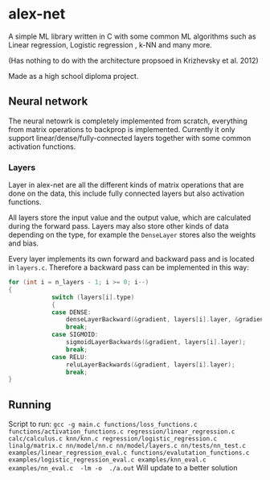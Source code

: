 # alex-net

A simple ML library written in C with some common ML algorithms such as Linear regression, Logistic regression , k-NN and many more.

(Has nothing to do with the architecture propsoed in Krizhevsky et al. 2012)

Made as a high school diploma project. 

## Neural network

The neural netowrk is completely implemented from scratch, everything from matrix operations to backprop is implemented. Currently it only support linear/dense/fully-connected layers together with some common activation functions.

### Layers

Layer in alex-net are all the different kinds of matrix operations that are done on the data, this include fully connected layers but also activation functions.

All layers store the input value and the output value, which are calculated during the forward pass. Layers may also store other kinds of data depending on the type, for example the `DenseLayer` stores also the weights and bias.

Every layer implements its own forward and backward pass and is located in `layers.c`. Therefore a backward pass can be implemented in this way:

```c
for (int i = n_layers - 1; i >= 0; i--)
{
            switch (layers[i].type)
            {
            case DENSE:
                denseLayerBackward(&gradient, layers[i].layer, &gradient, LEARNING_RATE);
                break;
            case SIGMOID:
                sigmoidLayerBackwards(&gradient, layers[i].layer);
                break;
            case RELU:
                reluLayerBackwards(&gradient, layers[i].layer);
                break;
}
```

## Running

Script to run: `gcc -g main.c functions/loss_functions.c functions/activation_functions.c regression/linear_regression.c calc/calculus.c knn/knn.c regression/logistic_regression.c linalg/matrix.c nn/model/nn.c nn/model/layers.c nn/tests/nn_test.c examples/linear_regression_eval.c functions/evalutation_functions.c examples/logistic_regression_eval.c examples/knn_eval.c examples/nn_eval.c  -lm -o  ./a.out`
Will update to a better solution
